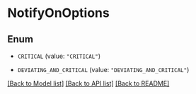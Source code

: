 # NotifyOnOptions

## Enum


* `CRITICAL` (value: `"CRITICAL"`)

* `DEVIATING_AND_CRITICAL` (value: `"DEVIATING_AND_CRITICAL"`)


[[Back to Model list]](../README.md#documentation-for-models) [[Back to API list]](../README.md#documentation-for-api-endpoints) [[Back to README]](../README.md)


